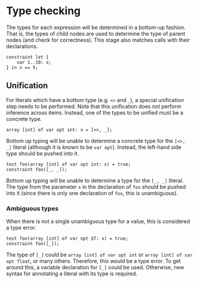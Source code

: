 # Type checking

The types for each expression will be determined in a bottom-up fashion. That
is, the types of child nodes are used to determine the type of parent nodes (and
check for correctness). This stage also matches calls with their declarations.

```mzn
constraint let {
    var 1..10: x;
} in x == 5;
```

## Unification

For literals which have a bottom type (e.g. `<>` and `_`), a special unification
step needs to be performed. Note that this unification does not perform
inference across items. Instead, one of the types to be unified must be a
concrete type.

```mzn
array [int] of var opt int: x = [<>, _];
```

Bottom up typing will be unable to determine a concrete type for the `[<>, _]`
literal (although it is known to be `var opt`). Instead, the left-hand side type should be pushed into it.

```mzn
test foo(array [int] of var opt int: x) = true;
constraint foo([_, _]);
```

Bottom up typing will be unable to determine a type for the `[_, _]` literal.
The type from the parameter `x` in the declaration of `foo` should be pushed
into it (since there is only one declaration of `foo`, this is unambiguous).

### Ambiguous types

When there is not a single unambiguous type for a value, this is considered a
type error.

```mzn
test foo(array [int] of var opt $T: x) = true;
constraint foo([_]);
```

The type of `[_]` could be `array [int] of var opt int` or
`array [int] of var opt float`, or many others. Therefore, this would be a
type error. To get around this, a variable declaration for `[_]` could be
used. Otherwise, new syntax for annotating a literal with its type is required.
